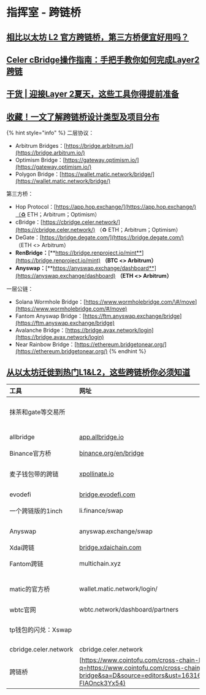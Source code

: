 # 指挥室 - 跨链桥

## [相比以太坊 L2 官方跨链桥，第三方桥便宜好用吗？](https://www.8btc.com/article/6689730)

## [Celer cBridge操作指南：手把手教你如何完成Layer2跨链](https://www.8btc.com/article/6688136)

## [干货 \| 迎接Layer 2夏天，这些工具你得提前准备](https://www.8btc.com/article/6687854)

## [收藏！一文了解跨链桥设计类型及项目分布](https://www.8btc.com/article/6683702)

{% hint style="info" %}
二层协议：

* Arbitrum Bridges：[https://bridge.arbitrum.io/](https://bridge.arbitrum.io/)
* Optimism Bridge：[https://gateway.optimism.io/](https://gateway.optimism.io/)
* Polygon Bridge：[https://wallet.matic.network/bridge/](https://wallet.matic.network/bridge/)

第三方桥：

* Hop Protocol：[https://app.hop.exchange/](https://app.hop.exchange/)（♻️ ETH；Arbitrum；Optimism）
* cBridge：[https://cbridge.celer.network/](https://cbridge.celer.network/) （♻️ ETH；Arbitrum；Optimism）
* DeGate：[https://bridge.degate.com/](https://bridge.degate.com/) （ETH &lt;&gt; Arbitrum）
* **RenBridge：**[**https://bridge.renproject.io/mint**](https://bridge.renproject.io/mint) **（**BTC &lt;&gt; Arbitrum**）**
* **Anyswap：**[**https://anyswap.exchange/dashboard**](https://anyswap.exchange/dashboard) **（**ETH &lt;&gt; Arbitrum**）**

一层公链：

* Solana Wormhole Bridge：[https://www.wormholebridge.com/\#/move](https://www.wormholebridge.com/#/move)
* Fantom Anyswap Bridge：[https://ftm.anyswap.exchange/bridge](https://ftm.anyswap.exchange/bridge)
* Avalanche Bridge：[https://bridge.avax.network/login](https://bridge.avax.network/login)
* Near Rainbow Bridge：[https://ethereum.bridgetonear.org/](https://ethereum.bridgetonear.org/)
{% endhint %}

## [从以太坊迁徙到热门L1&L2，这些跨链桥你必须知道](https://www.163.com/dy/article/GJQ1V4CG0514832I.html)

| 工具 | 网址 | 简介 |
| :--- | :--- | :--- |
| 抹茶和gate等交易所 |  | 普通用户跨链首选中心化交易所，个人用的最多的是抹茶和gate，他俩支持多链usdt&usdc的充提币，充提币之前一定要再三确认好目标地址和链。但要明白交易所的资产跨链最终也是用的下面的这些去中心化跨链工具。 |
| allbridge | [app.allbridge.io](https://www.google.com/url?q=http://app.allbridge.io/&sa=D&source=editors&ust=1631629363816000&usg=AOvVaw2jHYnwg3ZQ1JNsAUiUnUSi) | 支持sol↔erc20↔heco↔polygon↔bsc 六月刚推出的跨链桥，有matic和solana官方背书，往sol跨资产首选去中心化桥。 |
| Binance官方桥 | [binance.org/en/bridge](https://www.google.com/url?q=http://binance.org/en/bridge&sa=D&source=editors&ust=1631629363816000&usg=AOvVaw0BZg4ar52SQCUToeoGsH8T) | 支持bsc↔erc20↔trx，用过多次，非常好用，eth和bsc之间跨链首选桥。 |
| 麦子钱包带的跨链 | [xpollinate.io](https://www.google.com/url?q=http://xpollinate.io&sa=D&source=editors&ust=1631629363817000&usg=AOvVaw3CJGiJgQLKtZxBmGUjucOS) | 支持bsc↔matic↔ftm↔xdai，比较不错，也会遇到流动性不足，如果是usdc的话建议试一下用1inch换成usdt或者dai再跨。我一般bsc和matic之间跨链就用这个，手续费万分之五，速度比较快。 |
| evodefi | [bridge.evodefi.com](https://www.google.com/url?q=http://bridge.evodefi.com&sa=D&source=editors&ust=1631629363817000&usg=AOvVaw1ysB0GNJaIUVQIjWtf1B7o) | 支持bsc↔ftm↔heco↔hsc↔eth 这个我没咋用，好像是手续fee比较高（千分之五） |
| 一个跨链版的1inch | li.finance/swap | 可以直接实现bsc↔matic↔xdai三条链上的token直接swap功能，项目处于beta阶段，可能会出现问题。 |
| Anyswap | anyswap.exchange/swap | 跨链界最强王者：支持erc20,bsc,fsn,matic,ftm,xdai等其他乱七八糟小链的互跨，去中心化程度高，使用难度和门槛较高，有时会有链间流动性不足的问题。 |
| Xdai跨链 | [bridge.xdaichain.com](https://www.google.com/url?q=http://bridge.xdaichain.com&sa=D&source=editors&ust=1631629363817000&usg=AOvVaw0DxwDuiEy7Yeu3UWF85H7x) | xdai↔erc20 xdai官方桥。 |
| Fantom跨链 | multichain.xyz | ftm↔erc20 主要都用这个，手续fee比较高。这个你在他网站上找不到任何联系方式，但他好像是跟anyswap一家的，出了事可以去找anyswap维权。 |
| matic的官方桥 | wallet.matic.network/login/ | matic↔erc20 注意：从erc20跨到matic上面只需要不到十分钟和少量eth手续费，但是从matic上面跨到erc20上面一定要注意看出现的提示，有需要几分钟的，有需要三小时的，跨matic币就需要最多7天。 |
| wbtc官网 | wbtc.network/dashboard/partners | 冰糖橙跨链到以太坊上推荐大家使用wbtc官网上面的工具wrap成WBTC。 |
| tp钱包的闪兑：Xswap |  | 支持eth↔bsc↔heco↔trx↔matic↔oec↔ftm↔eos↔hsc↔btc↔dot↔ksm↔lost这么多链的互跨，功能有点强大。 |
| cbridge.celer.network | cbridge.celer.network | 7月新出的跨链桥，支持eth↔bsc↔matic↔xdai↔arbitrum互跨，手续费很低。 |
| 跨链桥 | [https://www.cointofu.com/cross-chain-bridge](https://www.google.com/url?q=https://www.cointofu.com/cross-chain-bridge&sa=D&source=editors&ust=1631629363817000&usg=AOvVaw0l_PnNJ6l-FIAOnck3Yx54) | 只要选你想把资金从哪个链转去哪个链，就会自动输出对应的结果 |

